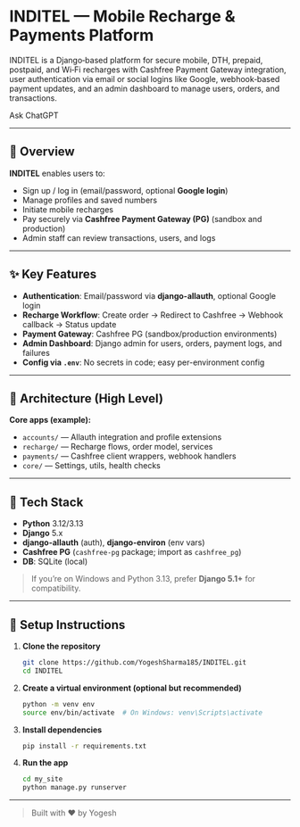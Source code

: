 # INDITEL — Mobile Recharge & Payments Platform

INDITEL is a Django‑based platform for secure mobile, DTH, prepaid, postpaid, and Wi‑Fi recharges with Cashfree Payment Gateway integration, user authentication via email or social logins like Google, webhook‑based payment updates, and an admin dashboard to manage users, orders, and transactions.









Ask ChatGPT

---

## 🚀 Overview

**INDITEL** enables users to:
- Sign up / log in (email/password, optional **Google login**)
- Manage profiles and saved numbers
- Initiate mobile recharges
- Pay securely via **Cashfree Payment Gateway (PG)** (sandbox and production)
- Admin staff can review transactions, users, and logs

---

## ✨ Key Features

- **Authentication**: Email/password via **django-allauth**, optional Google login
- **Recharge Workflow**: Create order → Redirect to Cashfree → Webhook callback → Status update
- **Payment Gateway**: Cashfree PG (sandbox/production environments)
- **Admin Dashboard**: Django admin for users, orders, payment logs, and failures
- **Config via `.env`**: No secrets in code; easy per-environment config
---

## 🧱 Architecture (High Level)

**Core apps (example):**
- `accounts/` — Allauth integration and profile extensions
- `recharge/` — Recharge flows, order model, services
- `payments/` — Cashfree client wrappers, webhook handlers
- `core/` — Settings, utils, health checks

---

## 🔧 Tech Stack

- **Python** 3.12/3.13
- **Django** 5.x
- **django-allauth** (auth), **django-environ** (env vars)
- **Cashfree PG** (`cashfree-pg` package; import as `cashfree_pg`)
- **DB**: SQLite (local) 


> If you’re on Windows and Python 3.13, prefer **Django 5.1+** for compatibility.

---

## 🔧 Setup Instructions

1. **Clone the repository**
   ```bash
   git clone https://github.com/YogeshSharma185/INDITEL.git
   cd INDITEL
   ```

2. **Create a virtual environment (optional but recommended)**
   ```bash
   python -m venv env
   source env/bin/activate  # On Windows: venv\Scripts\activate
   ```

3. **Install dependencies**
   ```bash
   pip install -r requirements.txt
   ```

4. **Run the app**
   ```bash
   cd my_site
   python manage.py runserver
   ```

---


> Built with ❤️ by Yogesh